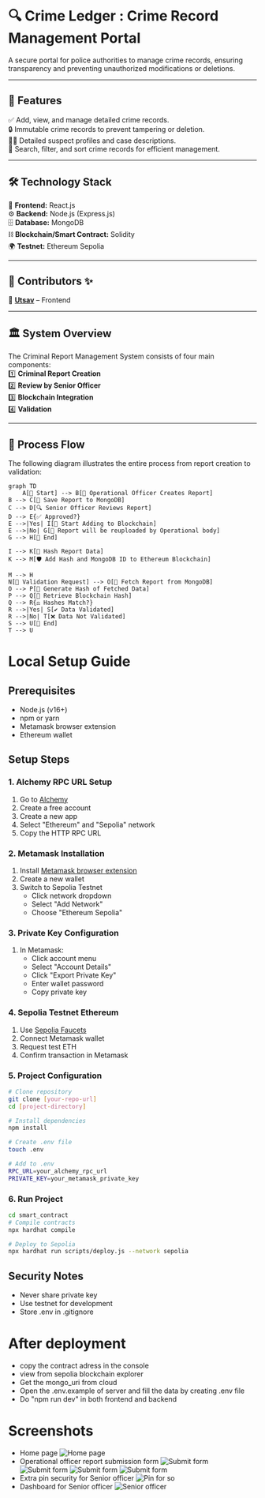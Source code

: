 # 🔍 Crime Ledger : Crime Record Management Portal  
A secure portal for police authorities to manage crime records, ensuring transparency and preventing unauthorized modifications or deletions.

---

## 🚀 Features  
✅ Add, view, and manage detailed crime records.  
🔒 Immutable crime records to prevent tampering or deletion.  
🕵️‍♂️ Detailed suspect profiles and case descriptions.  
🔎 Search, filter, and sort crime records for efficient management.  

---

## 🛠 Technology Stack  
🎨 **Frontend:** React.js  
⚙️ **Backend:** Node.js (Express.js)  
🗄 **Database:** MongoDB  
⛓ **Blockchain/Smart Contract:** Solidity  
🌍 **Testnet:** Ethereum Sepolia  

---

## 👥 Contributors ✨  
👑 **[Utsav](https://github.com/utsavdotdev)** – Frontend  

---

## 🏛 System Overview  

The Criminal Report Management System consists of four main components:  
1️⃣ **Criminal Report Creation**  
2️⃣ **Review by Senior Officer**  
3️⃣ **Blockchain Integration**  
4️⃣ **Validation**  

---

## 📜 Process Flow  

The following diagram illustrates the entire process from report creation to validation:  

```mermaid
graph TD
    A[📝 Start] --> B[👮 Operational Officer Creates Report] 
B --> C[💾 Save Report to MongoDB] 
C --> D[🔍 Senior Officer Reviews Report] 
D --> E{✅ Approved?} 
E -->|Yes| I[🔗 Start Adding to Blockchain] 
E -->|No| G[🔄 Report will be reuploaded by Operational body] 
G --> H[🏁 End] 
 
I --> K[🔑 Hash Report Data] 
K --> M[🛡 Add Hash and MongoDB ID to Ethereum Blockchain] 

M --> H 
N[🔎 Validation Request] --> O[📂 Fetch Report from MongoDB] 
O --> P[🔢 Generate Hash of Fetched Data] 
P --> Q[🔗 Retrieve Blockchain Hash] 
Q --> R{⚖ Hashes Match?} 
R -->|Yes| S[✔ Data Validated] 
R -->|No| T[❌ Data Not Validated] 
S --> U[🏁 End] 
T --> U
```
# Local Setup Guide

## Prerequisites
- Node.js (v16+)
- npm or yarn
- Metamask browser extension
- Ethereum wallet

## Setup Steps

### 1. Alchemy RPC URL Setup
1. Go to [Alchemy](https://www.alchemy.com/)
2. Create a free account
3. Create a new app
4. Select "Ethereum" and "Sepolia" network
5. Copy the HTTP RPC URL

### 2. Metamask Installation
1. Install [Metamask browser extension](https://metamask.io/download/)
2. Create a new wallet
3. Switch to Sepolia Testnet
   - Click network dropdown
   - Select "Add Network"
   - Choose "Ethereum Sepolia"

### 3. Private Key Configuration
1. In Metamask:
   - Click account menu
   - Select "Account Details"
   - Click "Export Private Key"
   - Enter wallet password
   - Copy private key

### 4. Sepolia Testnet Ethereum
1. Use [Sepolia Faucets](https://sepoliafaucet.com/)
2. Connect Metamask wallet
3. Request test ETH
4. Confirm transaction in Metamask

### 5. Project Configuration
```bash
# Clone repository
git clone [your-repo-url]
cd [project-directory]

# Install dependencies
npm install

# Create .env file
touch .env

# Add to .env
RPC_URL=your_alchemy_rpc_url
PRIVATE_KEY=your_metamask_private_key
```

### 6. Run Project
```bash
cd smart_contract
# Compile contracts
npx hardhat compile

# Deploy to Sepolia
npx hardhat run scripts/deploy.js --network sepolia
```

## Security Notes
- Never share private key
- Use testnet for development
- Store .env in .gitignore

# After deployment
- copy the contract adress in the console
- view from sepolia blockchain explorer
- Get the mongo_uri from cloud 
- Open the .env.example of server and fill the data by creating .env file
- Do "npm run dev" in both frontend and backend


# Screenshots 
- Home page
![Home page](./assests/homepage.jpeg)
- Operational officer report submission form
![Submit form](./assests/oo1.jpeg)
![Submit form](./assests/oo2.jpeg)
![Submit form](./assests/oo3.jpeg)
![Submit form](./assests/oo4.jpeg)
- Extra pin security for Senior officer
![Pin for so](assests/sopin.jpeg)
- Dashboard for Senior officer
![Senior officer](./assests/oodashboard.jpeg)
